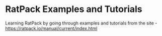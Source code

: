# RatPack Examples and Tutorials

Learning RatPack by going through examples and tutorials from the site - https://ratpack.io/manual/current/index.html
